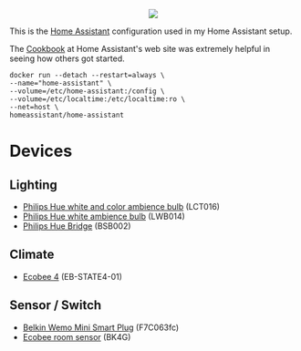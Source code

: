 <p align="center">
<img src="https://github.com/home-assistant/home-assistant-assets/blob/master/loading-screen.gif" />
</p>

This is the [Home Assistant](https://home-assistant.io/) configuration used in my Home Assistant setup.

The [Cookbook](https://www.home-assistant.io/cookbook/) at Home Assistant's web site was extremely helpful in seeing how others got started.

```
docker run --detach --restart=always \
--name="home-assistant" \
--volume=/etc/home-assistant:/config \
--volume=/etc/localtime:/etc/localtime:ro \
--net=host \
homeassistant/home-assistant
```

# Devices

## Lighting

* [Philips Hue white and color ambience bulb](https://www2.meethue.com/en-us/p/hue-white-and-color-ambiance-single-bulb-e26/046677464486) (LCT016)
* [Philips Hue white ambience bulb](https://www2.meethue.com/en-us/p/hue-single-bulb-e26/046677461003) (LWB014)
* [Philips Hue Bridge](https://www2.meethue.com/en-us/p/hue-bridge/046677458478) (BSB002)

## Climate

* [Ecobee 4](https://www.ecobee.com/ecobee4/) (EB-STATE4-01)

## Sensor / Switch

* [Belkin Wemo Mini Smart Plug](https://www.belkin.com/us/p/P-F7C063/) (F7C063fc)
* [Ecobee room sensor](https://www.ecobee.com/room-sensors/) (BK4G)

